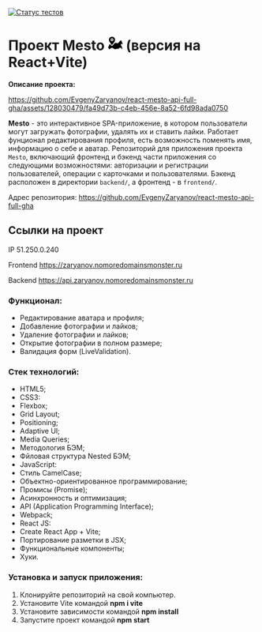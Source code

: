 [![Статус тестов](../../actions/workflows/tests.yml/badge.svg)](../../actions/workflows/tests.yml)

# Проект Mesto <img src="frontend/src/images/site-icon.png" width="30px" height="30px"/> (версия на React+Vite)

__Описание проекта:__

https://github.com/EvgenyZaryanov/react-mesto-api-full-gha/assets/128030479/fa49d73b-c4eb-456e-8a52-6fd98ada0750

__Mesto__ - это интерактивное SPA-приложение, в котором пользователи могут загружать фотографии, удалять их и ставить лайки. Работает фунционал редактирования профиля, есть возможность поменять имя, информацию о себе и аватар. Репозиторий для приложения проекта `Mesto`, включающий фронтенд и бэкенд части приложения со следующими возможностями: авторизации и регистрации пользователей, операции с карточками и пользователями. Бэкенд расположен в директории `backend/`, а фронтенд - в `frontend/`.

Адрес репозитория: https://github.com/EvgenyZaryanov/react-mesto-api-full-gha

## Ссылки на проект

IP 51.250.0.240

Frontend https://zaryanov.nomoredomainsmonster.ru

Backend https://api.zaryanov.nomoredomainsmonster.ru

### Функционал:
- Редактирование аватара и профиля;
- Добавление фотографии и лайков;
- Удаление фотографии и лайков;
- Открытие фотографии в полном размере;
- Валидация форм (LiveValidation).
  
### Стек технологий:
- HTML5;
- CSS3:
- Flexbox;
- Grid Layout;
- Positioning;
- Adaptive UI;
- Media Queries;
- Методология БЭМ;
- Фйловая структура Nested БЭМ;
- JavaScript:
- Стиль CamelCase;
- Объектно-ориентированное программирование;
- Промисы (Promise);
- Асинхронность и оптимизация;
- API (Application Programming Interface);
- Webpack;
- React JS:
- Create React App + Vite;
- Портирование разметки в JSX;
- Функциональные компоненты;
- Хуки.

### Установка и запуск приложения:
1. Клонируйте репозиторий на свой компьютер.
2. Установите Vite командой __npm i vite__
3. Установите зависимости командой __npm install__
4. Запустите проект командой __npm start__
